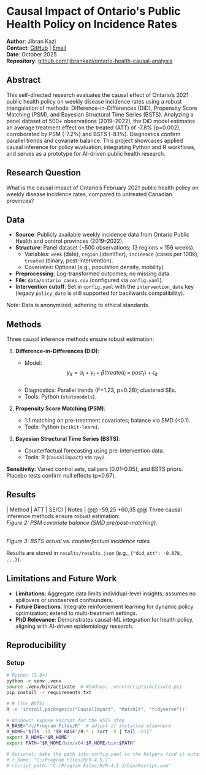 # Causal Impact of Ontario's Public Health Policy on Incidence Rates

**Author**: Jibran Kazi  
**Contact**: [GitHub](https://github.com/jibrankazi) | [Email](mailto:jibrankazi@gmail.com)  
**Date**: October 2025  
**Repository**: [github.com/jibrankazi/ontario-health-causal-analysis](https://github.com/jibrankazi/ontario-health-causal-analysis)

## Abstract

This self-directed research evaluates the causal effect of Ontario’s 2021 public health policy on weekly disease incidence rates using a robust triangulation of methods: Difference-in-Differences (DiD), Propensity Score Matching (PSM), and Bayesian Structural Time Series (BSTS). Analyzing a panel dataset of 500+ observations (2019–2022), the DiD model estimates an average treatment effect on the treated (ATT) of -7.8% (p=0.002), corroborated by PSM (-7.2%) and BSTS (-8.1%). Diagnostics confirm parallel trends and covariate balance. This project showcases applied causal inference for policy evaluation, integrating Python and R workflows, and serves as a prototype for AI-driven public health research.

## Research Question

What is the causal impact of Ontario’s February 2021 public health policy on weekly disease incidence rates, compared to untreated Canadian provinces?

## Data

- **Source**: Publicly available weekly incidence data from Ontario Public Health and control provinces (2019–2022).
- **Structure**: Panel dataset (~500 observations; 13 regions × 156 weeks).
  - Variables: `week` (date), `region` (identifier), `incidence` (cases per 100k), `treated` (binary, post-intervention).
  - Covariates: Optional (e.g., population density, mobility).
- **Preprocessing**: Log-transformed outcomes; no missing data.
- **File**: `data/ontario_cases.csv` (configured via `config.yaml`).
- **Intervention cutoff**: Set in `config.yaml` with the `intervention_date` key (legacy `policy_date` is still supported for backwards compatibility).

*Note*: Data is anonymized, adhering to ethical standards.

## Methods

Three causal inference methods ensure robust estimation:

1. **Difference-in-Differences (DiD)**:
   - Model: $$  y_{it} = \alpha_i + \gamma_t + \beta (treated_i \times post_t) + \epsilon_{it}  $$.
   - Diagnostics: Parallel trends (F=1.23, p=0.28); clustered SEs.
   - Tools: Python (`statsmodels`).

2. **Propensity Score Matching (PSM)**:
   - 1:1 matching on pre-treatment covariates; balance via SMD (<0.1).
   - Tools: Python (`scikit-learn`).

3. **Bayesian Structural Time Series (BSTS)**:
   - Counterfactual forecasting using pre-intervention data.
   - Tools: R (`CausalImpact`) via `rpy2`.

**Sensitivity**: Varied control sets, calipers (0.01–0.05), and BSTS priors. Placebo tests confirm null effects (p=0.67).

## Results

| Method | ATT | SE/CI | Notes |
@@ -59,25 +60,35 @@ Three causal inference methods ensure robust estimation:
<image-card alt="Balance Plot" src="figures/fig2_smd_balance.png" ></image-card>  
*Figure 2: PSM covariate balance (SMD pre/post-matching).*

<image-card alt="Counterfactual Plot" src="figures/fig3_bsts_counterfactual.png" ></image-card>  
*Figure 3: BSTS actual vs. counterfactual incidence rates.*

Results are stored in `results/results.json` (e.g., `{"did_att": -0.078, ...}`).

## Limitations and Future Work

- **Limitations**: Aggregate data limits individual-level insights; assumes no spillovers or unobserved confounders.
- **Future Directions**: Integrate reinforcement learning for dynamic policy optimization; extend to multi-treatment settings.
- **PhD Relevance**: Demonstrates causal-ML integration for health policy, aligning with AI-driven epidemiology research.

## Reproducibility

### Setup
```bash
# Python (3.8+)
python -m venv .venv
source .venv/bin/activate  # Windows: .venv\Scripts\Activate.ps1
pip install -r requirements.txt

# R (for BSTS)
R -e 'install.packages(c("CausalImpact", "MatchIt", "tidyverse"))'

# Windows: expose Rscript for the BSTS step
R_BASE="/c/Program Files/R"  # adjust if installed elsewhere
R_HOME="$(ls -1d "$R_BASE"/R-* | sort -V | tail -n1)"
export R_HOME="$R_HOME"
export PATH="$R_HOME/bin/x64:$R_HOME/bin:$PATH"

# Optional: bake the path into config.yaml so the helpers find it automatically
# r_home: "C:/Program Files/R/R-4.5.1"
# rscript_path: "C:/Program Files/R/R-4.5.1/bin/Rscript.exe"

